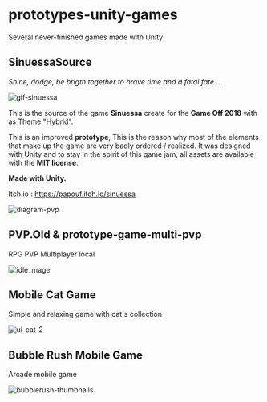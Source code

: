 # prototypes-unity-games
Several never-finished games made with Unity

## SinuessaSource

*Shine, dodge, be brigth together to brave time and a fatal fate...*

![gif-sinuessa](https://github.com/Bforis/prototypes-unity-games/assets/34284864/e1dd52f6-22ea-4b32-9aa0-76cf1573cbdd)


This is the source of the game **Sinuessa** create for the **Game Off 2018** with as Theme "Hybrid".

This is an improved **prototype**, This is the reason why most of the elements that make up the game are very badly ordered / realized. It was designed with Unity and to stay in the spirit of this game jam, all assets are available with the **MIT license**.

**Made with Unity.**

Itch.io : https://papouf.itch.io/sinuessa

![diagram-pvp](https://github.com/Bforis/prototypes-unity-games/assets/34284864/f67b6696-984d-4517-a6c2-4d4a892264fc)

## PVP.Old & prototype-game-multi-pvp

RPG PVP Multiplayer local

![idle_mage](https://github.com/Bforis/prototypes-unity-games/assets/34284864/fcfe9b64-3c11-46c5-9727-cb36b353a9f8)

## Mobile Cat Game

Simple and relaxing game with cat's collection

![ui-cat-2](https://github.com/Bforis/prototypes-unity-games/assets/34284864/f2fc14a7-fae5-45a7-8f36-ad357e95f368)

## Bubble Rush Mobile Game

Arcade mobile game

![bubblerush-thumbnails](https://github.com/Bforis/prototypes-unity-games/assets/34284864/278abec5-3130-48c9-aafa-a1949c0ae9ec)

